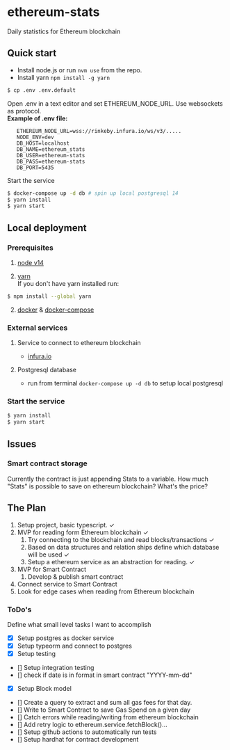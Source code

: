 # ethereum-stats

Daily statistics for Ethereum blockchain

## Quick start

- Install node.js or run `nvm use` from the repo.
- Install yarn `npm install -g yarn`

```bash
$ cp .env .env.default
```

Open .env in a text editor and set ETHEREUM_NODE_URL. Use websockets as protocol.  
**Example of .env file:**

```
   ETHEREUM_NODE_URL=wss://rinkeby.infura.io/ws/v3/.....
   NODE_ENV=dev
   DB_HOST=localhost
   DB_NAME=ethereum_stats
   DB_USER=ethereum-stats
   DB_PASS=ethereum-stats
   DB_PORT=5435
```

Start the service

```bash
$ docker-compose up -d db # spin up local postgresql 14
$ yarn install
$ yarn start
```

## Local deployment

### Prerequisites

1. [node v14](https://nodejs.org/en/)

2. [yarn](https://yarnpkg.com/)  
   If you don't have yarn installed run:

```bash
$ npm install --global yarn
```

2. [docker](https://docs.docker.com/engine/install/#server) & [docker-compose](https://docs.docker.com/compose/install/)

### External services

1. Service to connect to ethereum blockchain

   - [infura.io](https://infura.io/)

2. Postgresql database
   - run from terminal `docker-compose up -d db` to setup local postgresql

### Start the service

```bash
$ yarn install
$ yarn start
```

## Issues

### Smart contract storage

Currently the contract is just appending Stats to a variable. How much "Stats" is possible to save on ethereum blockchain? What's the price?

## The Plan

1. Setup project, basic typescript. &check;
2. MVP for reading form Ethereum blockchain &check;
   1. Try connecting to the blockchain and read blocks/transactions &check;
   2. Based on data structures and relation ships define which database will be used &check;
   3. Setup a ethereum service as an abstraction for reading. &check;
3. MVP for Smart Contract
   1. Develop & publish smart contract
4. Connect service to Smart Contract
5. Look for edge cases when reading from Ethereum blockchain

### ToDo's

Define what small level tasks I want to accomplish

- [x] Setup postgres as docker service
- [x] Setup typeorm and connect to postgres
- [x] Setup testing
- [] Setup integration testing
- [] check if date is in format in smart contract "YYYY-mm-dd"
- [x] Setup Block model
- [] Create a query to extract and sum all gas fees for that day.
- [] Write to Smart Contract to save Gas Spend on a given day
- [] Catch errors while reading/writing from ethereum blockchain
- [] Add retry logic to ethereum.service.fetchBlock()...
- [] Setup github actions to automatically run tests
- [] Setup hardhat for contract development

